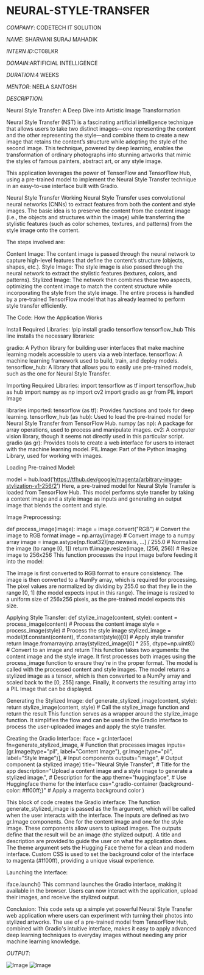 # NEURAL-STYLE-TRANSFER

*COMPANY*: CODETECH IT SOLUTION

*NAME*: SHARVANI SURAJ MAHADIK

*INTERN ID*:CT08LKR

*DOMAIN*:ARTIFICIAL INTELLIGENCE

*DURATION*:4 WEEKS

*MENTOR*: NEELA SANTOSH

*DESCRIPTION*: 

Neural Style Transfer: A Deep Dive into Artistic Image Transformation

Neural Style Transfer (NST) is a fascinating artificial intelligence technique that allows users to take two distinct images—one representing the content and the other representing the style—and combine them to create a new image that retains the content’s structure while adopting the style of the second image. This technique, powered by deep learning, enables the transformation of ordinary photographs into stunning artworks that mimic the styles of famous painters, abstract art, or any style image.

This application leverages the power of TensorFlow and TensorFlow Hub, using a pre-trained model to implement the Neural Style Transfer technique in an easy-to-use interface built with Gradio.

Neural Style Transfer Working
Neural Style Transfer uses convolutional neural networks (CNNs) to extract features from both the content and style images. The basic idea is to preserve the content from the content image (i.e., the objects and structures within the image) while transferring the stylistic features (such as color schemes, textures, and patterns) from the style image onto the content.

The steps involved are:

Content Image: The content image is passed through the neural network to capture high-level features that define the content’s structure (objects, shapes, etc.).
Style Image: The style image is also passed through the neural network to extract the stylistic features (textures, colors, and patterns).
Stylized Image: The network then combines these two aspects, optimizing the content image to match the content structure while incorporating the style from the style image.
The entire process is handled by a pre-trained TensorFlow model that has already learned to perform style transfer efficiently.

The Code: How the Application Works

Install Required Libraries:
!pip install gradio tensorflow tensorflow_hub
This line installs the necessary libraries:

gradio: A Python library for building user interfaces that make machine learning models accessible to users via a web interface.
tensorflow: A machine learning framework used to build, train, and deploy models.
tensorflow_hub: A library that allows you to easily use pre-trained models, such as the one for Neural Style Transfer.

Importing Required Libraries:
import tensorflow as tf
import tensorflow_hub as hub
import numpy as np
import cv2
import gradio as gr
from PIL import Image

libraries imported:
tensorflow (as tf): Provides functions and tools for deep learning.
tensorflow_hub (as hub): Used to load the pre-trained model for Neural Style Transfer from TensorFlow Hub.
numpy (as np): A package for array operations, used to process and manipulate images.
cv2: A computer vision library, though it seems not directly used in this particular script.
gradio (as gr): Provides tools to create a web interface for users to interact with the machine learning model.
PIL.Image: Part of the Python Imaging Library, used for working with images.

Loading Pre-trained Model:

model = hub.load('https://tfhub.dev/google/magenta/arbitrary-image-stylization-v1-256/2')
Here, a pre-trained model for Neural Style Transfer is loaded from TensorFlow Hub. This model performs style transfer by taking a content image and a style image as inputs and generating an output image that blends the content and style.

Image Preprocessing:

def process_image(image):
    image = image.convert("RGB")  # Convert the image to RGB format
    image = np.array(image)  # Convert image to a numpy array
    image = image.astype(np.float32)[np.newaxis, ...] / 255.0  # Normalize the image (to range [0, 1])
    return tf.image.resize(image, (256, 256))  # Resize image to 256x256
This function processes the input image before feeding it into the model:

The image is first converted to RGB format to ensure consistency.
The image is then converted to a NumPy array, which is required for processing.
The pixel values are normalized by dividing by 255.0 so that they lie in the range [0, 1] (the model expects input in this range).
The image is resized to a uniform size of 256x256 pixels, as the pre-trained model expects this size.

Applying Style Transfer:
def stylize_image(content, style):
    content = process_image(content)  # Process the content image
    style = process_image(style)  # Process the style image
    stylized_image = model(tf.constant(content), tf.constant(style))[0]  # Apply style transfer
    return Image.fromarray(np.array(stylized_image[0] * 255, dtype=np.uint8))  # Convert to an image and return
This function takes two arguments: the content image and the style image.
It first processes both images using the process_image function to ensure they're in the proper format.
The model is called with the processed content and style images. The model returns a stylized image as a tensor, which is then converted to a NumPy array and scaled back to the [0, 255] range.
Finally, it converts the resulting array into a PIL Image that can be displayed.

Generating the Stylized Image:
def generate_stylized_image(content, style):
    return stylize_image(content, style)  # Call the stylize_image function and return the result
This function serves as a wrapper around the stylize_image function. It simplifies the flow and can be used in the Gradio interface to process the user-uploaded images and apply the style transfer.

Creating the Gradio Interface:
iface = gr.Interface(
    fn=generate_stylized_image,  # Function that processes images
    inputs=[gr.Image(type="pil", label="Content Image"), gr.Image(type="pil", label="Style Image")],  # Input components
    outputs="image",  # Output component (a stylized image)
    title="Neural Style Transfer",  # Title for the app
    description="Upload a content image and a style image to generate a stylized image.",  # Description for the app
    theme="huggingface",  # Use Huggingface theme for the interface
    css=".gradio-container {background-color: #ff00ff;}"  # Apply a magenta background color
)

This block of code creates the Gradio interface:
The function generate_stylized_image is passed as the fn argument, which will be called when the user interacts with the interface.
The inputs are defined as two gr.Image components. One for the content image and one for the style image. These components allow users to upload images.
The outputs define that the result will be an image (the stylized output).
A title and description are provided to guide the user on what the application does.
The theme argument sets the Hugging Face theme for a clean and modern interface.
Custom CSS is used to set the background color of the interface to magenta (#ff00ff), providing a unique visual experience.

Launching the Interface:

iface.launch()
This command launches the Gradio interface, making it available in the browser. Users can now interact with the application, upload their images, and receive the stylized output.

Conclusion:
This code sets up a simple yet powerful Neural Style Transfer web application where users can experiment with turning their photos into stylized artworks. The use of a pre-trained model from TensorFlow Hub, combined with Gradio's intuitive interface, makes it easy to apply advanced deep learning techniques to everyday images without needing any prior machine learning knowledge.

*OUTPUT*:

![Image](https://github.com/user-attachments/assets/b37085c2-4d9a-4b0d-8d51-91a8a1e79c58)
![Image](https://github.com/user-attachments/assets/b22a0316-16f3-47c7-80b8-c6776e82482f)

